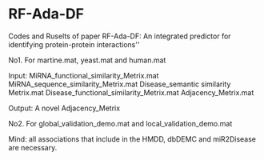 # RF-Ada-DF
Codes and Ruselts of paper RF-Ada-DF: An integrated predictor for identifying protein-protein interactions''


No1. For martine.mat, yeast.mat and human.mat

Input: MiRNA_functional_similarity_Metrix.mat MiRNA_sequence_similarity_Metrix.mat Disease_semantic similarity Metrix.mat Disease_functional_similarity_Metrix.mat Adjacency_Metrix.mat

Output: A novel Adjacency_Metrix

No2. For global_validation_demo.mat and local_validation_demo.mat

Mind: all associations that include in the HMDD, dbDEMC and miR2Disease are necessary.
